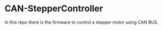 # CAN-StepperController
In this repo there is the firmware to control a stepper motor using CAN BUS.
